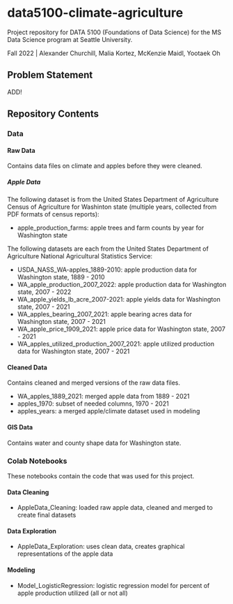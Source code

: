 # data5100-climate-agriculture
Project repository for DATA 5100 (Foundations of Data Science) for the MS Data Science program at Seattle University.

Fall 2022 | Alexander Churchill, Malia Kortez, McKenzie Maidl, Yootaek Oh

## Problem Statement
ADD!

## Repository Contents

### Data

#### Raw Data
Contains data files on climate and apples before they were cleaned.

##### Apple Data
The following dataset is from the United States Department of Agriculture Census of Agriculture for Washinton state (multiple years, collected from PDF formats of census reports):
- apple_production_farms: apple trees and farm counts by year for Washington state

The following datasets are each from the United States Department of Agriculture National Agricultural Statistics Service: 
- USDA_NASS_WA-apples_1889-2010: apple production data for Washington state, 1889 - 2010
- WA_apple_production_2007_2022: apple production data for Washington state, 2007 - 2022
- WA_apple_yields_lb_acre_2007-2021: apple yields data for Washington state, 2007 - 2021
- WA_apples_bearing_2007_2021: apple bearing acres data for Washington state, 2007 - 2021
- WA_apple_price_1909_2021: apple price data for Washington state, 2007 - 2021
- WA_apples_utilized_production_2007_2021: apple utilized production data for Washington state, 2007 - 2021

#### Cleaned Data
Contains cleaned and merged versions of the raw data files.

- WA_apples_1889_2021: merged apple data from 1889 - 2021
- apples_1970: subset of needed columns, 1970 - 2021
- apples_years: a merged apple/climate dataset used in modeling

#### GIS Data
Contains water and county shape data for Washington state.

### Colab Notebooks
These notebooks contain the code that was used for this project.

#### Data Cleaning
- AppleData_Cleaning: loaded raw apple data, cleaned and merged to create final datasets

#### Data Exploration
- AppleData_Exploration: uses clean data, creates graphical representations of the apple data

#### Modeling
- Model_LogisticRegression: logistic regression model for percent of apple production utilized (all or not all) 
